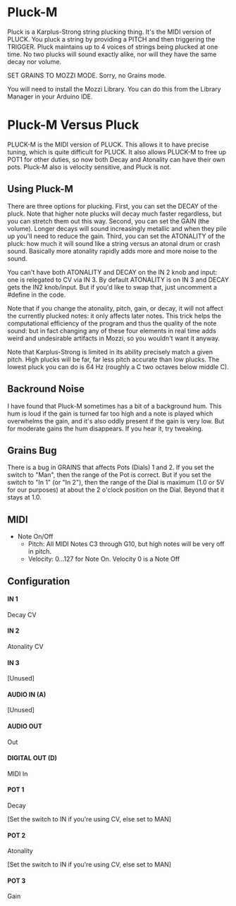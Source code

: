 # Pluck-M

Pluck is a Karplus-Strong string plucking thing.  It's the MIDI version of PLUCK.  You pluck a string by providing a PITCH and then triggering the TRIGGER.  Pluck maintains up to 4 voices of strings being plucked at  one time.  No two plucks will sound exactly alike, nor will they have the same decay nor volume.

SET GRAINS TO MOZZI MODE.  Sorry, no Grains mode.

You will need to install the Mozzi Library.  You can do this from the Library Manager in your Arduino IDE.

# Pluck-M Versus Pluck

PLUCK-M is the MIDI version of PLUCK.  This allows it to have precise tuning, which is quite difficult for PLUCK.  It also allows PLUCK-M to free up POT1 for other duties, so now both Decay and Atonality can have their own pots.  Pluck-M also is velocity sensitive, and Pluck is not.

## Using Pluck-M

There are three options for plucking.  First, you can set the DECAY of the pluck.  Note that higher note plucks will decay much faster regardless, but you can stretch them out this way.  Second, you can set the GAIN (the volume).  Longer decays will sound increasingly metallic and when they pile  up you'll need to reduce the gain.  Third, you can set the ATONALITY of the pluck: how much it will sound like a string versus an atonal drum or crash sound.    Basically more atonality rapidly adds more and more noise to the sound.  

You can't have both ATONALITY and DECAY on the IN 2 knob and input: one is relegated to CV via IN 3.   By default ATONALITY is on IN 3 and DECAY gets the IN2 knob/input.  But if you'd like to swap that, just uncomment a #define in the code.

Note that if you change the atonality, pitch, gain, or decay, it will not affect the currently plucked notes: it only affects later notes.  This trick helps the computational efficiency of the program and thus the quality of the note sound: but in fact changing any of these four elements in real time adds weird and undesirable artifacts in Mozzi, so you wouldn't want it anyway.

Note that Karplus-Strong is limited in its ability precisely match a given pitch.  High plucks will be far, far less pitch accurate than low plucks.  The lowest  pluck you can do is 64 Hz (roughly a C two octaves below middle C).

## Backround Noise

I have found that Pluck-M sometimes has a bit of a background hum.  This hum is loud if the gain is turned far too high and a note is played which overwhelms the gain, and it's also oddly present  if the gain is very low.  But for moderate gains the hum disappears.  If you hear it, try tweaking.

## Grains Bug

There is a bug in GRAINS that affects Pots (Dials) 1 and 2.  If you set the switch to "Man",  then the range of the Pot is correct.  But if you set the switch to "In 1" (or "In 2"), then  the range of the Dial is maximum (1.0 or 5V for our purposes) at about the 2 o'clock position  on the Dial.  Beyond that it stays at 1.0.

## MIDI

- Note On/Off
	- Pitch: All MIDI Notes C3 through G10, but high notes will be very off in pitch.
    - Velocity: 0...127 for Note On.  Velocity 0 is a Note Off

## Configuration

#### IN 1
Decay CV
#### IN 2
Atonality CV
#### IN 3
[Unused]
#### AUDIO IN (A)
[Unused]
#### AUDIO OUT
Out
#### DIGITAL OUT (D) 
MIDI In
#### POT 1
Decay	

[Set the switch to IN if you're using CV, else set to MAN]
#### POT 2
Atonality 

[Set the switch to IN if you're using CV, else set to MAN]
#### POT 3
Gain


